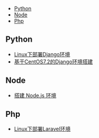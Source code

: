 <!-- TOC -->

- [Python](#python)
- [Node](#node)
- [Php](#php)

<!-- /TOC -->

## Python
- [Linux下部署Django环境](./python/Linux下部署Django环境.md)
- [基于CentOS7.2的Django环境搭建](./python/基于CentOS7.2的Django环境搭建.md)

## Node
- [搭建 Node.js 环境](./node/搭建Node.js环境.md)

## Php
- [Linux下部署Laravel环境](./php/Linux下部署Laravel环境.md)